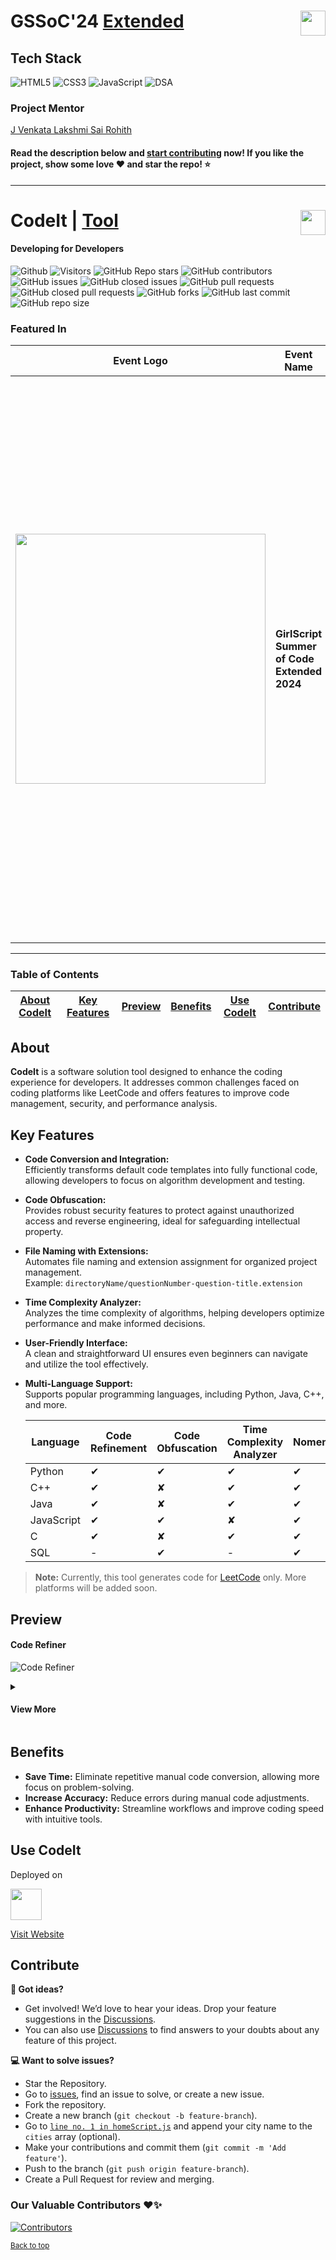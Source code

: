 # GSSoC'24 <a href="https://codeittool.netlify.app">Extended<img src="https://user-images.githubusercontent.com/63473496/153487849-4f094c16-d21c-463e-9971-98a8af7ba372.png" height=40px align=right></a>

## Tech Stack
![HTML5](https://img.shields.io/badge/HTML5-E34F26?style=for-the-badge&logo=html5&logoColor=white) 
![CSS3](https://img.shields.io/badge/CSS3-1572B6?style=for-the-badge&logo=css3&logoColor=white)
![JavaScript](https://img.shields.io/badge/JavaScript-323330?style=for-the-badge&logo=javascript&logoColor=F7DF1E) 
![DSA](https://img.shields.io/badge/Data_Structures_&_Algorithms-000000?style=for-the-badge) 

### Project Mentor
[J Venkata Lakshmi Sai Rohith](https://github.com/Rohith2201)

#### Read the description below and [start contributing](#contribute) now! If you like the project, show some love ❤️ and star the repo! ⭐

---

# CodeIt | <a href="https://codeittool.netlify.app">Tool<img src="images/Nomenclature.png" height=40px align=right></a>
#### Developing for Developers

![Github](https://img.shields.io/github/license/multiverseweb/CodeIt?style=for-the-badge)
![Visitors](https://api.visitorbadge.io/api/visitors?path=multiverseweb/CodeIt%20&countColor=%2523263759&style=for-the-badge)
![GitHub Repo stars](https://img.shields.io/github/stars/multiverseweb/CodeIt?style=for-the-badge)
![GitHub contributors](https://img.shields.io/github/contributors/multiverseweb/CodeIt?style=for-the-badge)
![GitHub issues](https://img.shields.io/github/issues/multiverseweb/CodeIt?style=for-the-badge)
![GitHub closed issues](https://img.shields.io/github/issues-closed-raw/multiverseweb/CodeIt?style=for-the-badge)
![GitHub pull requests](https://img.shields.io/github/issues-pr/multiverseweb/CodeIt?style=for-the-badge)
![GitHub closed pull requests](https://img.shields.io/github/issues-pr-closed/multiverseweb/CodeIt?style=for-the-badge)
![GitHub forks](https://img.shields.io/github/forks/multiverseweb/CodeIt?style=for-the-badge)
![GitHub last commit](https://img.shields.io/github/last-commit/multiverseweb/CodeIt?style=for-the-badge)
![GitHub repo size](https://img.shields.io/github/repo-size/multiverseweb/CodeIt?style=for-the-badge)



### Featured In

| Event Logo | Event Name | Event Description |
|------------|------------|-------------------|
| <img src="https://user-images.githubusercontent.com/63473496/213306279-338f7ce9-9a9f-4427-8c2a-3e344874498f.png#gh-dark-mode-only" width="400" height="auto"> | **GirlScript Summer of Code Extended 2024** | [GirlScript Summer of Code](https://gssoc.girlscript.tech/) Extended 2024 is a month-long open source program that encourages participants to contribute to various open source projects. It provides a collaborative platform for developers to enhance their coding skills, work on real-world projects, and give back to the community. Contributors engage in meaningful contributions by fixing bugs, adding features, improving documentation, and collaborating with project maintainers. This program is a fantastic opportunity for open source enthusiasts to learn, grow, and make an impact! |

---

### Table of Contents

| [About CodeIt](#about) | [Key Features](#key-features) | [Preview](#preview) | [Benefits](#benefits) | [Use CodeIt](#use-codeit) | [Contribute](#contribute) |
|:--:|:--:|:--:|:--:|:--:|:--:|

## About
**CodeIt** is a software solution tool designed to enhance the coding experience for developers. It addresses common challenges faced on coding platforms like LeetCode and offers features to improve code management, security, and performance analysis.

## Key Features

- **Code Conversion and Integration:**  
  Efficiently transforms default code templates into fully functional code, allowing developers to focus on algorithm development and testing.

- **Code Obfuscation:**  
  Provides robust security features to protect against unauthorized access and reverse engineering, ideal for safeguarding intellectual property.

- **File Naming with Extensions:**  
  Automates file naming and extension assignment for organized project management.  
  Example: `directoryName/questionNumber-question-title.extension`

- **Time Complexity Analyzer:**  
  Analyzes the time complexity of algorithms, helping developers optimize performance and make informed decisions.

- **User-Friendly Interface:**  
  A clean and straightforward UI ensures even beginners can navigate and utilize the tool effectively.

- **Multi-Language Support:**  
  Supports popular programming languages, including Python, Java, C++, and more.

  | Language | Code Refinement | Code Obfuscation | Time Complexity Analyzer | Nomenclature |
  |----------|-----------------|------------------|-------------------------|--------------|
  | Python   | ✔               | ✔                | ✔                       | ✔            |
  | C++      | ✔               | ✘                | ✔                       | ✔            |
  | Java     | ✔               | ✘                | ✔                       | ✔            |
  | JavaScript | ✔             | ✔                | ✘                       | ✔            |
  | C        | ✔               | ✘                | ✔                       | ✔            |
  | SQL      | -               | ✔                | -                       | ✔            |

> **Note:** Currently, this tool generates code for [LeetCode](https://leetcode.com/) only. More platforms will be added soon.

## Preview

#### Code Refiner
![Code Refiner](images/coedit.png)

<details>
 <summary align=left><h4>View More</h4></summary><br>
  
#### Time Complexity Analyzer
![Time Complexity Analyzer](images/complexity.png)

#### Code Obfuscator
![Code Obfuscator](images/obfuscation.png)
</details>

## Benefits

- **Save Time:** Eliminate repetitive manual code conversion, allowing more focus on problem-solving.
- **Increase Accuracy:** Reduce errors during manual code adjustments.
- **Enhance Productivity:** Streamline workflows and improve coding speed with intuitive tools.

## Use CodeIt
Deployed on

<img height="50px" src="https://upload.wikimedia.org/wikipedia/commons/thumb/9/97/Netlify_logo_%282%29.svg/1200px-Netlify_logo_%282%29.svg.png">

[Visit Website](https://codeittool.netlify.app/)

## Contribute

**💬 Got ideas?**
- Get involved! We’d love to hear your ideas. Drop your feature suggestions in the [Discussions](https://github.com/multiverseweb/CodeIt/discussions).
- You can also use [Discussions](https://github.com/multiverseweb/CodeIt/discussions) to find answers to your doubts about any feature of this project.

**💻 Want to solve issues?**
- Star the Repository.
- Go to [issues](https://github.com/multiverseweb/CodeIt/issues), find an issue to solve, or create a new issue.
- Fork the repository.
- Create a new branch (`git checkout -b feature-branch`).
- Go to [`line no. 1 in homeScript.js`](https://github.com/multiverseweb/CodeIt/blob/main/resources/homeScript.js#L1-L2) and append your city name to the `cities` array (optional).
- Make your contributions and commit them (`git commit -m 'Add feature'`).
- Push to the branch (`git push origin feature-branch`).
- Create a Pull Request for review and merging.

### Our Valuable Contributors ❤️✨

[![Contributors](https://contrib.rocks/image?repo=multiverseweb/CodeIt)](https://github.com/multiverseweb/CodeIt/graphs/contributors)

<sup><a href="#codeit--tool" align="right">Back to top</a></sup>
